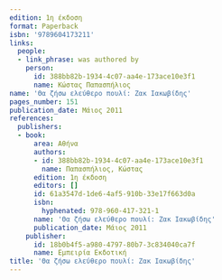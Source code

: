 ```yaml
---
edition: 1η έκδοση
format: Paperback
isbn: '9789604173211'
links:
  people:
  - link_phrase: was authored by
    person:
      id: 388bb82b-1934-4c07-aa4e-173ace10e3f1
      name: Κώστας Παπασπήλιος
name: 'Θα ζήσω ελεύθερο πουλί: Ζακ Ιακωβίδης'
pages_number: 151
publication_date: Μάιος 2011
references:
  publishers:
  - book:
      area: Αθήνα
      authors:
      - id: 388bb82b-1934-4c07-aa4e-173ace10e3f1
        name: Παπασπήλιος, Κώστας
      edition: 1η έκδοση
      editors: []
      id: 61a3547d-1de6-4af5-910b-33e17f663d0a
      isbn:
        hyphenated: 978-960-417-321-1
      name: 'Θα ζήσω ελεύθερο πουλί: Ζακ Ιακωβίδης'
      publication_date: Μάιος 2011
    publisher:
      id: 18b0b4f5-a980-4797-80b7-3c834040ca7f
      name: Εμπειρία Εκδοτική
title: 'Θα ζήσω ελεύθερο πουλί: Ζακ Ιακωβίδης'
---
```


